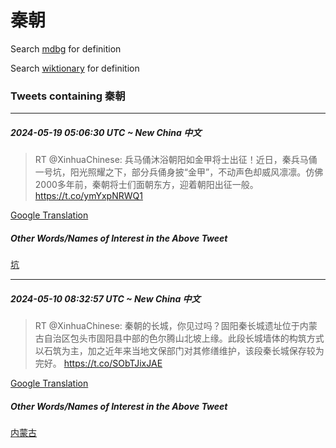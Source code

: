 # 秦朝

Search [mdbg](https://www.mdbg.net/chinese/dictionary?page=worddict&wdrst=0&wdqb=秦朝) for definition

Search [wiktionary](https://en.wiktionary.org/wiki/秦朝) for definition

### Tweets containing 秦朝

___
##### 2024-05-19 05:06:30 UTC ~ New China 中文
> RT @XinhuaChinese: 兵马俑沐浴朝阳如金甲将士出征！近日，秦兵马俑一号坑，阳光照耀之下，部分兵俑身披“金甲”，不动声色却威风凛凛。仿佛2000多年前，秦朝将士们面朝东方，迎着朝阳出征一般。 https://t.co/ymYxpNRWQ1

[Google Translation](https://translate.google.com/?hi=en&tab=TT&sl=zh-CN&tl=en&op=translate&text=RT+%40XinhuaChinese%3A+%E5%85%B5%E9%A9%AC%E4%BF%91%E6%B2%90%E6%B5%B4%E6%9C%9D%E9%98%B3%E5%A6%82%E9%87%91%E7%94%B2%E5%B0%86%E5%A3%AB%E5%87%BA%E5%BE%81%EF%BC%81%E8%BF%91%E6%97%A5%EF%BC%8C%E7%A7%A6%E5%85%B5%E9%A9%AC%E4%BF%91%E4%B8%80%E5%8F%B7%E5%9D%91%EF%BC%8C%E9%98%B3%E5%85%89%E7%85%A7%E8%80%80%E4%B9%8B%E4%B8%8B%EF%BC%8C%E9%83%A8%E5%88%86%E5%85%B5%E4%BF%91%E8%BA%AB%E6%8A%AB%E2%80%9C%E9%87%91%E7%94%B2%E2%80%9D%EF%BC%8C%E4%B8%8D%E5%8A%A8%E5%A3%B0%E8%89%B2%E5%8D%B4%E5%A8%81%E9%A3%8E%E5%87%9B%E5%87%9B%E3%80%82%E4%BB%BF%E4%BD%9B2000%E5%A4%9A%E5%B9%B4%E5%89%8D%EF%BC%8C%E7%A7%A6%E6%9C%9D%E5%B0%86%E5%A3%AB%E4%BB%AC%E9%9D%A2%E6%9C%9D%E4%B8%9C%E6%96%B9%EF%BC%8C%E8%BF%8E%E7%9D%80%E6%9C%9D%E9%98%B3%E5%87%BA%E5%BE%81%E4%B8%80%E8%88%AC%E3%80%82+https%3A%2F%2Ft.co%2FymYxpNRWQ1)
##### Other Words/Names of Interest in the Above Tweet
[坑](坑.md)
___
##### 2024-05-10 08:32:57 UTC ~ New China 中文
> RT @XinhuaChinese: 秦朝的长城，你见过吗？固阳秦长城遗址位于内蒙古自治区包头市固阳县中部的色尔腾山北坡上缘。此段长城墙体的构筑方式以石筑为主，加之近年来当地文保部门对其修缮维护，该段秦长城保存较为完好。 https://t.co/SObTJixJAE

[Google Translation](https://translate.google.com/?hi=en&tab=TT&sl=zh-CN&tl=en&op=translate&text=RT+%40XinhuaChinese%3A+%E7%A7%A6%E6%9C%9D%E7%9A%84%E9%95%BF%E5%9F%8E%EF%BC%8C%E4%BD%A0%E8%A7%81%E8%BF%87%E5%90%97%EF%BC%9F%E5%9B%BA%E9%98%B3%E7%A7%A6%E9%95%BF%E5%9F%8E%E9%81%97%E5%9D%80%E4%BD%8D%E4%BA%8E%E5%86%85%E8%92%99%E5%8F%A4%E8%87%AA%E6%B2%BB%E5%8C%BA%E5%8C%85%E5%A4%B4%E5%B8%82%E5%9B%BA%E9%98%B3%E5%8E%BF%E4%B8%AD%E9%83%A8%E7%9A%84%E8%89%B2%E5%B0%94%E8%85%BE%E5%B1%B1%E5%8C%97%E5%9D%A1%E4%B8%8A%E7%BC%98%E3%80%82%E6%AD%A4%E6%AE%B5%E9%95%BF%E5%9F%8E%E5%A2%99%E4%BD%93%E7%9A%84%E6%9E%84%E7%AD%91%E6%96%B9%E5%BC%8F%E4%BB%A5%E7%9F%B3%E7%AD%91%E4%B8%BA%E4%B8%BB%EF%BC%8C%E5%8A%A0%E4%B9%8B%E8%BF%91%E5%B9%B4%E6%9D%A5%E5%BD%93%E5%9C%B0%E6%96%87%E4%BF%9D%E9%83%A8%E9%97%A8%E5%AF%B9%E5%85%B6%E4%BF%AE%E7%BC%AE%E7%BB%B4%E6%8A%A4%EF%BC%8C%E8%AF%A5%E6%AE%B5%E7%A7%A6%E9%95%BF%E5%9F%8E%E4%BF%9D%E5%AD%98%E8%BE%83%E4%B8%BA%E5%AE%8C%E5%A5%BD%E3%80%82+https%3A%2F%2Ft.co%2FSObTJixJAE)
##### Other Words/Names of Interest in the Above Tweet
[内蒙古](内蒙古.md)
